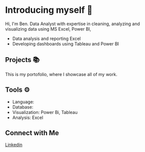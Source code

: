 # Introducing myself 👋

Hi, I'm Ben. Data Analyst with expertise in cleaning, analyzing and visualizing data using MS Excel, Power BI,

- Data analysis and reporting Excel
- Developing dashboards using Tableau and Power BI


## Projects 📚
This is my portofolio, where I showcase all of my work.


## Tools ⚙
- Language: <SQLPython>
- Database:
- Visualization: Power Bi, Tableau
- Analysis: Excel

## Connect with Me
[Linkedin](https://www.linkedin.com/in/man-beniamin-716046247/)

<!--
**BeniaminBenhur/BeniaminBenhur** is a ✨ _special_ ✨ repository because its `README.md` (this file) appears on your GitHub profile.

Here are some ideas to get you started:

- 🔭 I’m currently working on ...
- 🌱 I’m currently learning ...
- 👯 I’m looking to collaborate on ...
- 🤔 I’m looking for help with ...
- 💬 Ask me about ...
- 📫 How to reach me: ...
- 😄 Pronouns: ...
- ⚡ Fun fact: ...
-->
